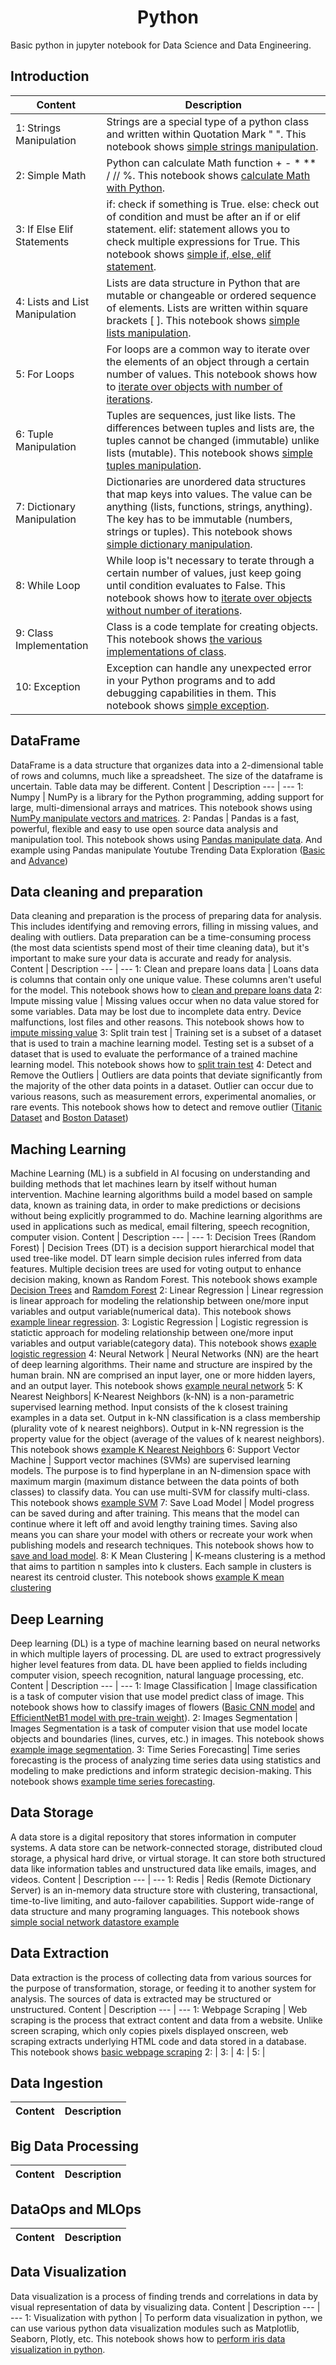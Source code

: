 <h1 align="center"> Python </h1>
Basic python in jupyter notebook for Data Science and Data Engineering.

## Introduction
Content | Description 
--- | --- 
1: Strings Manipulation | Strings are a special type of a python class and written within Quotation Mark " ". This notebook shows [simple strings manipulation](https://github.com/ThanatPay/Python/blob/main/Introduction/01string_manipulations.ipynb).
2: Simple Math | Python can calculate Math function + - * ** / // %. This notebook shows [calculate Math with Python](https://github.com/ThanatPay/Python/blob/main/Introduction/02simple_math.ipynb).
3: If Else Elif Statements | if: check if something is True. else: check out of condition and must be after an if or elif statement. elif: statement allows you to check multiple expressions for True. This notebook shows [simple if, else, elif statement](https://github.com/ThanatPay/Python/blob/main/Introduction/03if_else_statement.ipynb).
4: Lists and List Manipulation | Lists are data structure in Python that are mutable or changeable or ordered sequence of elements. Lists are written within square brackets [ ]. This notebook shows [simple lists manipulation](https://github.com/ThanatPay/Python/blob/main/Introduction/04List_manipulations.ipynb).
5: For Loops | For loops are a common way to iterate over the elements of an object through a certain number of values. This notebook shows how to [iterate over objects with number of iterations](https://github.com/ThanatPay/Python/blob/main/Introduction/05for_loop.ipynb).
6: Tuple Manipulation | Tuples are sequences, just like lists. The differences between tuples and lists are, the tuples cannot be changed (immutable) unlike lists (mutable). This notebook shows [simple tuples manipulation](https://github.com/ThanatPay/Python/blob/main/Introduction/06Tuples.ipynb).
7: Dictionary Manipulation | Dictionaries are unordered data structures that map keys into values. The value can be anything (lists, functions, strings, anything). The key has to be immutable (numbers, strings or tuples). This notebook shows [simple dictionary manipulation](https://github.com/ThanatPay/Python/blob/main/Introduction/07Dictionary.ipynb).
8: While Loop | While loop is't necessary to terate through a certain number of values, just keep going until condition evaluates to False. This notebook shows how to [iterate over objects without number of iterations](https://github.com/ThanatPay/Python/blob/main/Introduction/08while_loop.ipynb).
9: Class Implementation | Class is a code template for creating objects. This notebook shows [the various implementations of class](https://github.com/ThanatPay/Python/blob/main/Introduction/09class.ipynb).
10: Exception | Exception can handle any unexpected error in your Python programs and to add debugging capabilities in them. This notebook shows [simple exception](https://github.com/ThanatPay/Python/blob/main/Introduction/10exception.ipynb).

## DataFrame
DataFrame is a data structure that organizes data into a 2-dimensional table of rows and columns, much like a spreadsheet. The size of the dataframe is uncertain. Table data may be different.
Content | Description 
--- | --- 
1: Numpy | NumPy is a library for the Python programming, adding support for large, multi-dimensional arrays and matrices. This notebook shows using [NumPy manipulate vectors and matrices](https://github.com/ThanatPay/Python/blob/main/Pandas/1_Numpy.ipynb).
2: Pandas | Pandas is a fast, powerful, flexible and easy to use open source data analysis and manipulation tool. This notebook shows using [Pandas manipulate data](https://github.com/ThanatPay/Python/blob/main/Pandas/2_Pandas.ipynb). And example using Pandas manipulate Youtube Trending Data Exploration ([Basic](https://github.com/ThanatPay/Python/blob/main/Pandas/3_Pandas_(Data_Set_Trending_YouTube_Video_Statistics).ipynb) and [Advance](https://github.com/ThanatPay/Python/blob/main/Pandas/4_Advanced_Pandas_(Data_Set_Trending_YouTube_Video_Statistics).ipynb))

## Data cleaning and preparation
Data cleaning and preparation is the process of preparing data for analysis. This includes identifying and removing errors, filling in missing values, and dealing with outliers. Data preparation can be a time-consuming process (the most data scientists spend most of their time cleaning data), but it's important to make sure your data is accurate and ready for analysis.
Content | Description 
--- | --- 
1: Clean and prepare loans data | Loans data is columns that contain only one unique value. These columns aren't useful for the model. This notebook shows how to [clean and prepare loans data](https://github.com/ThanatPay/Python/blob/main/DataPreparation/1_LoansDataSet.ipynb)
2: Impute missing value | Missing values occur when no data value stored for some variables. Data may be lost due to incomplete data entry. Device malfunctions, lost files and other reasons. This notebook shows how to [impute missing value](https://github.com/ThanatPay/Python/blob/main/DataPreparation/2_ImputeMissingValue.ipynb)
3: Split train test  | Training set is a subset of a dataset that is used to train a machine learning model. Testing set is a subset of a dataset that is used to evaluate the performance of a trained machine learning model. This notebook shows how to [split train test](https://github.com/ThanatPay/Python/blob/main/DataPreparation/3_SplitTrainTest.ipynb) 
4: Detect and Remove the Outliers | Outliers are data points that deviate significantly from the majority of the other data points in a dataset. Outlier can occur due to various reasons, such as measurement errors, experimental anomalies, or rare events. This notebook shows how to detect and remove outlier ([Titanic Dataset](https://github.com/ThanatPay/Python/blob/main/DataPreparation/4_Outliers_Titanic.ipynb) and [Boston Dataset](https://github.com/ThanatPay/Python/blob/main/DataPreparation/5_Outliers_Boston_(optional).ipynb)) 

## Maching Learning
Machine Learning (ML) is a subfield in AI focusing on understanding and building methods that let machines learn by itself without human intervention. Machine learning algorithms build a model based on sample data, known as training data, in order to make predictions or decisions without being explicitly programmed to do. Machine learning algorithms are used in applications such as medical, email filtering, speech recognition, computer vision.
Content | Description 
--- | --- 
1: Decision Trees (Random Forest) | Decision Trees (DT) is a decision support hierarchical model that used tree-like model. DT learn simple decision rules inferred from data features. Multiple decision trees are used for voting output to enhance decision making, known as Random Forest. This notebook shows example [Decision Trees](https://github.com/ThanatPay/Python/blob/main/MachineLearning/1_Decision_Trees.ipynb) and [Ramdom Forest](https://github.com/ThanatPay/Python/blob/main/MachineLearning/1_RandomForest(hed2020).ipynb)
2: Linear Regression | Linear regression is linear approach for modeling the relationship between one/more input variables and output variable(numerical data). This notebook shows [example linear regression](https://github.com/ThanatPay/Python/blob/main/MachineLearning/2_Linear_Regression.ipynb).
3: Logistic Regression | Logistic regression is statictic approach for modeling relationship between one/more input variables and output variable(category data). This notebook shows [exaple logistic regression](https://github.com/ThanatPay/Python/blob/main/MachineLearning/3_Logistic_Regression.ipynb)
4: Neural Network | Neural Networks (NN) are the heart of deep learning algorithms. Their name and structure are inspired by the human brain. NN are comprised an input layer, one or more hidden layers, and an output layer.  This notebook shows [example neural network](https://github.com/ThanatPay/Python/blob/main/MachineLearning/4_Neural_Network.ipynb)
5: K Nearest Neighbors| K-Nearest Neighbors (k-NN) is a non-parametric supervised learning method. Input consists of the k closest training examples in a data set. Output in k-NN classification is a class membership (plurality vote of k nearest neighbors). Output in k-NN regression is the property value for the object (average of the values of k nearest neighbors). This notebook shows [example K Nearest Neighbors](https://github.com/ThanatPay/Python/blob/main/MachineLearning/5_K_Nearest_Neighbors.ipynb)
6: Support Vector Machine | Support vector machines (SVMs) are supervised learning models. The purpose is to find hyperplane in an N-dimension space with maximum margin (maximum distance between the data points of both classes) to classify data. You can use multi-SVM for classify multi-class. This notebook shows [example SVM](https://github.com/ThanatPay/Python/blob/main/MachineLearning/6_Support_Vector_Machine.ipynb)
7: Save Load Model | Model progress can be saved during and after training. This means that the model can continue where it left off and avoid lengthy training times. Saving also means you can share your model with others or recreate your work when publishing models and research techniques. This notebook shows how to [save and load model](https://github.com/ThanatPay/Python/blob/main/MachineLearning/7_Save_Load_Model.ipynb).
8: K Mean Clustering | K-means clustering is a method that aims to partition n samples into k clusters. Each sample in clusters is nearest its centroid cluster. This notebook shows [example K mean clustering](https://github.com/ThanatPay/Python/blob/main/MachineLearning/8_K_Means_Clustering.ipynb)

## Deep Learning
Deep learning (DL) is a type of machine learning based on neural networks in which multiple layers of processing. DL are used to extract progressively higher level features from data. DL have been applied to fields including computer vision, speech recognition, natural language processing, etc.
Content | Description 
--- | --- 
1: Image Classification | Image classification is a task of computer vision that use model predict class of image. This notebook shows how to classify images of flowers ([Basic CNN model](https://github.com/ThanatPay/Python/blob/main/DeepLearning/1_Image_classification_(Basic).ipynb) and [EfficientNetB1 model with pre-train weight](https://github.com/ThanatPay/Python/blob/main/DeepLearning/2_FlowerClassification_EfficientNet_with_pretrained_weight.ipynb)).
2: Images Segmentation | Images Segmentation is a task of computer vision that use model locate objects and boundaries (lines, curves, etc.) in images. This notebook shows [example image segmentation](https://github.com/ThanatPay/Python/blob/main/DeepLearning/3_Segmentation_UNet.ipynb).
3: Time Series Forecasting| Time series forecasting is the process of analyzing time series data using statistics and modeling to make predictions and inform strategic decision-making. This notebook shows [example time series forecasting](https://github.com/ThanatPay/Python/blob/main/DeepLearning/4_StockPricePredication_LSTM.ipynb).

## Data Storage
A data store is a digital repository that stores information in computer systems. A data store can be network-connected storage, distributed cloud storage, a physical hard drive, or virtual storage. It can store both structured data like information tables and unstructured data like emails, images, and videos.
Content | Description 
--- | --- 
1: Redis | Redis (Remote Dictionary Server) is an in-memory data structure store with clustering, transactional, time-to-live limiting, and auto-failover capabilities. Support wide-range of data structure and many programing languages. This notebook shows [simple social network datastore example](https://github.com/ThanatPay/Python/blob/main/Redis/redis_simple_social_network_example.ipynb)


## Data Extraction
Data extraction is the process of collecting data from various sources for the purpose of transformation, storage, or feeding it to another system for analysis. The sources of data is extracted may be structured or unstructured. 
Content | Description 
--- | --- 
1: Webpage Scraping | Web scraping is the process that extract content and data from a website. Unlike screen scraping, which only copies pixels displayed onscreen, web scraping extracts underlying HTML code and data stored in a database. This notebook shows [basic webpage scraping](https://github.com/ThanatPay/Python/blob/main/DataExtract/1_basic.ipynb)
2: |
3: |
4: |
5: |

## Data Ingestion
Content | Description 
--- | --- 

## Big Data Processing
Content | Description 
--- | --- 

## DataOps and MLOps
Content | Description 
--- | --- 

## Data Visualization
Data visualization is a process of finding trends and correlations in data by visual representation of data by visualizing data.
Content | Description 
--- | --- 
1: Visualization with python | To perform data visualization in python, we can use various python data visualization modules such as Matplotlib, Seaborn, Plotly, etc. This notebook shows how to [perform iris data visualization in python](https://github.com/ThanatPay/Python/blob/main/Visualization/simple_Matplotlib.ipynb).
